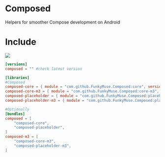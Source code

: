 # Composed
Helpers for smoother Compose development on Android

# Include
[![](https://jitpack.io/v/FunkyMuse/Composed.svg)](https://jitpack.io/#FunkyMuse/Composed)

```toml
[versions]
composed = "" #check latest version

[libraries]
#Composed
composed-core = { module = "com.github.FunkyMuse.Composed:core", version.ref = "composed" }
composed-core-m3 = { module = "com.github.FunkyMuse.Composed:core-m3", version.ref = "composed" }
composed-placeholder = { module = "com.github.FunkyMuse.Composed:placeholder", version.ref = "composed" }
composed-placeholder-m3 = { module = "com.github.FunkyMuse.Composed:placeholder-m3", version.ref = "composed" }

#Optionally
[bundles]
composed = [
    "composed-core",
    "composed-placeholder",
]
composed-m3 = [
    "composed-core-m3",
    "composed-placeholder-m3",
]
```